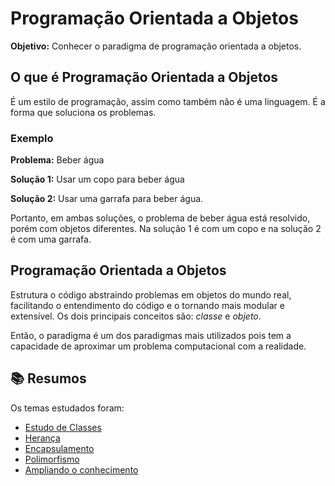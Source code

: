 # Programação Orientada a Objetos

**Objetivo:** Conhecer o paradigma de programação orientada a objetos.

## O que é Programação Orientada a Objetos

É um estilo de programação, assim como também não é uma linguagem. É a forma que soluciona os problemas.

### Exemplo

**Problema:** Beber água

**Solução 1:** Usar um copo para beber água

**Solução 2:** Usar uma garrafa para beber água.

Portanto, em ambas soluções, o problema de beber água está resolvido, porém com objetos diferentes. Na solução 1 é com um copo e na solução 2 é com uma garrafa.

## Programação Orientada a Objetos

Estrutura o código abstraindo problemas em objetos do mundo real, facilitando o entendimento do código e o tornando mais modular e extensível. Os dois principais conceitos são: *classe* e *objeto*.

Então, o paradigma é um dos paradigmas mais utilizados pois tem a capacidade de aproximar um problema computacional com a realidade.


## 📚 Resumos

Os temas estudados foram:

- [Estudo de Classes]()
- [Herança](02_herança/heranças.md)
- [Encapsulamento]()
- [Polimorfismo](04_polimorfismo/polimorfismo.md)
- [Ampliando o conhecimento](05_ampliando-conhecimento/ampliando-conhecimento.md)
